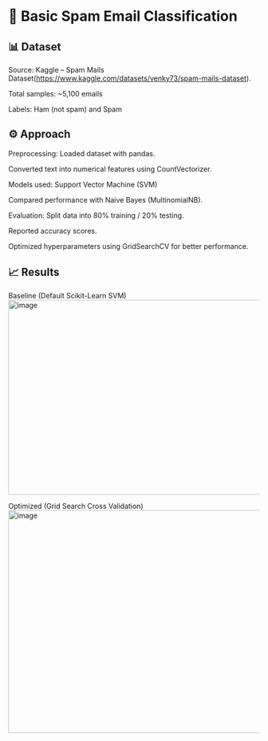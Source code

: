 # 📧 Basic Spam Email Classification
 ## 📊 Dataset
 Source: Kaggle – Spam Mails Dataset(https://www.kaggle.com/datasets/venky73/spam-mails-dataset).
 
 Total samples: ~5,100 emails
 
 Labels: Ham (not spam) and Spam
 
 ## ⚙️ Approach
 Preprocessing: 
  Loaded dataset with pandas.
  
  Converted text into numerical features using CountVectorizer.
 
 Models used: 
  Support Vector Machine (SVM)
  
  Compared performance with Naive Bayes (MultinomialNB).

 Evaluation: 
  Split data into 80% training / 20% testing.
  
  Reported accuracy scores.

Optimized hyperparameters using GridSearchCV for better performance.

## 📈 Results
 Baseline (Default Scikit-Learn SVM)
<img width="770" height="391" alt="image" src="https://github.com/user-attachments/assets/e2136a32-c517-4332-ac5f-828537231199" />

 Optimized (Grid Search Cross Validation)
<img width="754" height="447" alt="image" src="https://github.com/user-attachments/assets/9f2df343-0352-4440-ba8d-21a96752f91b" />
